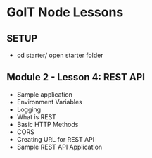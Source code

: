# GoIT Node Lessons

## SETUP

- cd starter/ open starter folder

## Module 2 - Lesson 4: REST API

- Sample application
- Environment Variables
- Logging
- What is REST
- Basic HTTP Methods
- CORS
- Creating URL for REST API
- Sample REST API Application
